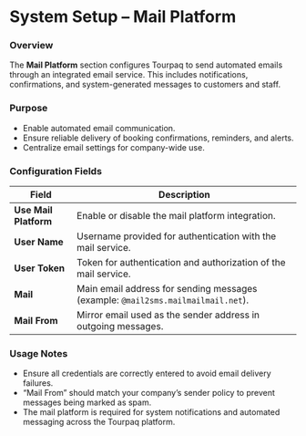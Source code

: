 # System Setup – Mail Platform

### **Overview**

The **Mail Platform** section configures Tourpaq to send automated emails through an integrated email service. This includes notifications, confirmations, and system-generated messages to customers and staff.

### **Purpose**

* Enable automated email communication.
* Ensure reliable delivery of booking confirmations, reminders, and alerts.
* Centralize email settings for company-wide use.

### **Configuration Fields**

| **Field**             | **Description**                                                                  |
| --------------------- | -------------------------------------------------------------------------------- |
| **Use Mail Platform** | Enable or disable the mail platform integration.                                 |
| **User Name**         | Username provided for authentication with the mail service.                      |
| **User Token**        | Token for authentication and authorization of the mail service.                  |
| **Mail**              | Main email address for sending messages (example: `@mail2sms.mailmailmail.net`). |
| **Mail From**         | Mirror email used as the sender address in outgoing messages.                    |

### **Usage Notes**

* Ensure all credentials are correctly entered to avoid email delivery failures.
* “Mail From” should match your company’s sender policy to prevent messages being marked as spam.
* The mail platform is required for system notifications and automated messaging across the Tourpaq platform.
